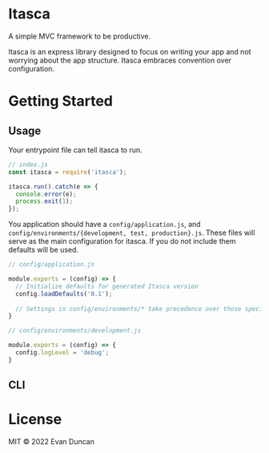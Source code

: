 # Itasca

A simple MVC framework to be productive.

Itasca is an express library designed to focus on writing your app and not worrying about the app structure. Itasca embraces convention over configuration.

# Getting Started

## Usage

Your entrypoint file can tell itasca to run.
``` javascript
// index.js
const itasca = require('itasca');

itasca.run().catch(e => {
  console.error(e);
  process.exit(1);
});
```

You application should have a `config/application.js`, and `config/environments/{development, test, production}.js`.
These files will serve as the main configuration for itasca. If you do not include them defaults will be used.

``` javascript
// config/application.js

module.exports = (config) => {
  // Initialize defaults for generated Itasca version
  config.loadDefaults('0.1');
  
  // Settings in config/environments/* take precedence over those specified here.
}
```

``` javascript
// config/environments/development.js

module.exports = (config) => {
  config.logLevel = 'debug';
}
```

## CLI

# License

MIT &copy; 2022 Evan Duncan
